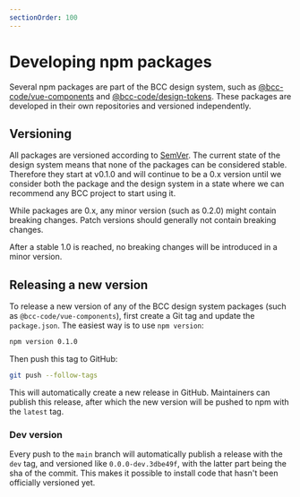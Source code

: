 ```yaml
---
sectionOrder: 100
---
```


# Developing npm packages
Several npm packages are part of the BCC design system, such as [@bcc-code/vue-components](https://github.com/bcc-code/bcc-vue-components) and [@bcc-code/design-tokens](https://github.com/bcc-code/bcc-design-tokens). These packages are developed in their own repositories and versioned independently.

## Versioning
All packages are versioned according to [SemVer](https://semver.org/). The current state of the design system means that none of the packages can be considered stable. Therefore they start at v0.1.0 and will continue to be a 0.x version until we consider both the package and the design system in a state where we can recommend any BCC project to start using it.

While packages are 0.x, any minor version (such as 0.2.0) might contain breaking changes. Patch versions should generally not contain breaking changes.

After a stable 1.0 is reached, no breaking changes will be introduced in a minor version.

## Releasing a new version
To release a new version of any of the BCC design system packages (such as `@bcc-code/vue-components`), first create a Git tag and update the `package.json`. The easiest way is to use `npm version`:
```sh
npm version 0.1.0
```

Then push this tag to GitHub:
```sh
git push --follow-tags
```

This will automatically create a new release in GitHub. Maintainers can publish this release, after which the new version will be pushed to npm with the `latest` tag.

### Dev version
Every push to the `main` branch will automatically publish a release with the `dev` tag, and versioned like `0.0.0-dev.3dbe49f`, with the latter part being the sha of the commit. This makes it possible to install code that hasn't been officially versioned yet.

